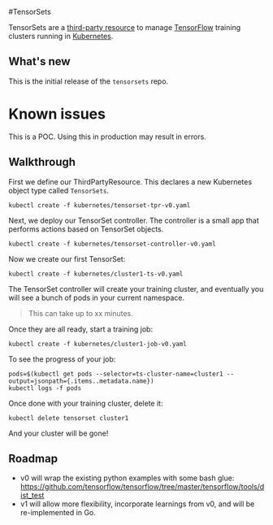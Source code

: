 #TensorSets

TensorSets are a [third-party resource](http://kubernetes.io/docs/user-guide/thirdpartyresources/) to manage [TensorFlow](https://github.com/tensorflow) training clusters running in [Kubernetes](https://kubernetes.io/).

## What's new

This is the initial release of the `tensorsets` repo.

# Known issues

This is a POC. Using this in production may result in errors.

## Walkthrough

First we define our ThirdPartyResource. This declares a new Kubernetes object type called `TensorSets`.

```
kubectl create -f kubernetes/tensorset-tpr-v0.yaml
```

Next, we deploy our TensorSet controller. The controller is a small app that performs actions based on TensorSet objects.

```
kubectl create -f kubernetes/tensorset-controller-v0.yaml
```

Now we create our first TensorSet:

```
kubectl create -f kubernetes/cluster1-ts-v0.yaml
```

The TensorSet controller will create your training cluster, and eventually you will see a bunch of pods in your current namespace.

>This can take up to xx minutes.

Once they are all ready, start a training job:

```
kubectl create -f kubernetes/cluster1-job-v0.yaml
```

To see the progress of your job:

```
pods=$(kubectl get pods --selector=ts-cluster-name=cluster1 --output=jsonpath={.items..metadata.name})
kubectl logs -f pods
```

Once done with your training cluster, delete it:

```
kubectl delete tensorset cluster1
```

And your cluster will be gone!

## Roadmap

- v0 will wrap the existing python examples with some bash glue: https://github.com/tensorflow/tensorflow/tree/master/tensorflow/tools/dist_test
- v1 will allow more flexibility, incorporate learnings from v0, and will be re-implemented in Go.
